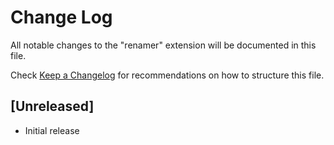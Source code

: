 # Change Log

All notable changes to the "renamer" extension will be documented in this file.

Check [Keep a Changelog](http://keepachangelog.com/) for recommendations on how to structure this file.

## [Unreleased]

- Initial release